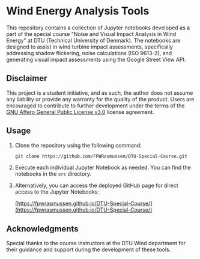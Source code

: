 # Wind Energy Analysis Tools

This repository contains a collection of Jupyter notebooks developed as a part of the special course "Noise and Visual Impact Analysis in Wind Energy" at DTU (Technical University of Denmark). The notebooks are designed to assist in wind turbine impact assessments, specifically addressing shadow flickering, noise calculations (ISO 9613-2), and generating visual impact assessments using the Google Street View API.

## Disclaimer

This project is a student initiative, and as such, the author does not assume any liability or provide any warranty for the quality of the product. Users are encouraged to contribute to further development under the terms of the [GNU Affero General Public License v3.0](../LICENSE) license agreement.

## Usage

1. Clone the repository using the following command:
    ```bash
    git clone https://github.com/FPWRasmussen/DTU-Special-Course.git
    ```

2. Execute each individual Jupyter Notebook as needed. You can find the notebooks in the `src` directory.

3. Alternatively, you can access the deployed GitHub page for direct access to the Jupyter Notebooks:

   [https://fpwrasmussen.github.io/DTU-Special-Course/](https://fpwrasmussen.github.io/DTU-Special-Course/)

## Acknowledgments

Special thanks to the course instructors at the DTU Wind department for their guidance and support during the development of these tools.